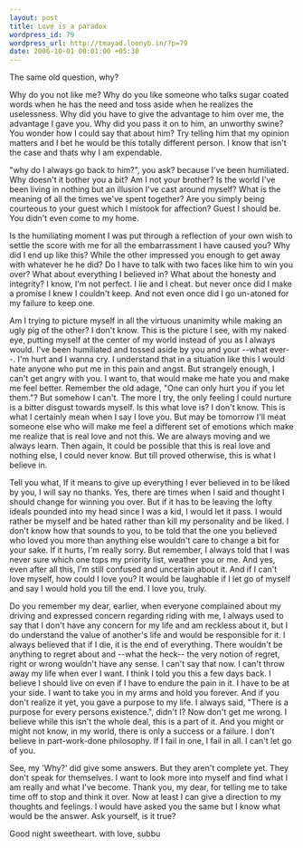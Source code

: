 ```yaml
--- 
layout: post
title: Love is a paradox
wordpress_id: 79
wordpress_url: http://tmayad.loonyb.in/?p=79
date: 2006-10-01 00:01:00 +05:30
---
```

<p>The same old question, why?</p>
<p>Why do you not like me? Why do you like someone who talks sugar coated words when he has the need and toss aside when he realizes the uselessness. Why did you have to give the advantage to him over me, the advantage I gave you. Why did you pass it on to him, an unworthy swine? You wonder how I could say that about him? Try telling him that my opinion matters and I bet he would be this totally different person. I know that isn't the case and thats why I am expendable.</p>

<p>"why do I always go back to him?", you ask? because I've been humiliated. Why doesn't it bother you a bit? Am I not your brother? Is the world I've been living in nothing but an illusion I've cast around myself? What is the meaning of all the times we've spent together? Are you simply being courteous to your guest which I mistook for affection? Guest I should be. You didn't even come to my home.</p>

<p>Is the humiliating moment I was put through a reflection of your own wish to settle the score with me for all the embarrassment I have caused you? Why did I end up like this? While the other impressed you enough to get away with whatever he he did? Do I have to talk with two faces like him to win you over? What about everything I believed in? What about the honesty and integrity? I know, I'm not perfect. I lie
and I cheat. but never once did I make a promise I knew I couldn't keep. And not even once did I go un-atoned for my failure to keep one.</p>

<p>Am I trying to picture myself in all the virtuous unanimity while making an ugly pig of the other? I don't know. This is the picture I see, with my naked eye, putting myself at the center of my world instead of you as I always would. I've been humiliated and tossed aside by you and your --what ever--. I'm hurt and I wanna cry. I understand that in a situation like this I would hate anyone who put me in this
pain and angst. But strangely enough, I can't get angry with you. I want to, that would make me hate you and make me feel better. Remember the old adage, "One can only hurt you if you let them."? But somehow I can't. The more I try, the only feeling I could nurture is a bitter disgust towards myself. Is this what love is? I don't know. This is what I certainly mean when I say I love you. But may be tomorrow I'll
meat someone else who will make me feel a different set of emotions which make me realize that is real love and not this. We are always moving and we always learn. Then again, It could be possible that this is real love and nothing else, I could never know. But till proved otherwise, this is what I believe in.</p>

<p>Tell you what, If it means to give up everything I ever believed in to be liked by you, I will say no thanks. Yes, there are times when I said and thought I should change for winning you over. But if it has to be leaving the lofty ideals pounded into my head since I was a kid, I would  let it pass. I would rather be myself and be hated rather than kill my personality and be liked. I don't know how that sounds to
you, to be told that the one you believed who loved you more than anything else wouldn't care to change a bit for your sake. If it hurts, I'm really sorry. But remember, I always told that I was never sure which one tops my priority list, weather you or me. And yes, even after all this, I'm still confused and uncertain about it. And if I can't love myself, how could I love you? It would be laughable if I let go of myself and say I would hold you till the end. I love you,
truly.</p>

<p>Do you remember my dear,  earlier, when everyone complained about my driving and expressed concern regarding riding with me, I always used to say that I don't have any concern for my life and am reckless about it, but I do understand the value of another's life and would be responsible for it. I always believed that if I die, it is the end of everything. There wouldn't be anything to regret about and --what the
heck-- the very notion of regret, right or wrong wouldn't have any sense.  I can't say that now. I can't throw away my life when ever I want. I think I told you this a few days back. I believe I should live on even if I have to endure the pain in it. I have to be at your side. I want to take you in my arms and hold you forever. And if you don't realize it yet, you gave a purpose to my life. I always said, "There
is a purpose for every persons existence.", didn't I? Now don't get me wrong. I believe while this isn't the whole deal, this is a part of it. And you might or might not know, in my world, there is only a success or a failure. I don't believe in part-work-done philosophy. If I fail in one, I fail in all. I can't let go of you.</p>

<p>See, my 'Why?' did give some answers. But they aren't complete yet. They don't speak for themselves. I want to look more into myself and find what I am really and what I've become. Thank you, my dear, for telling me to take time off to stop and think it over. Now at least I can give a direction to my thoughts and feelings. I would have asked you the same but I know what would be the answer. Ask yourself, is it true?</p>

<p>Good night sweetheart. with love,
subbu</p>
